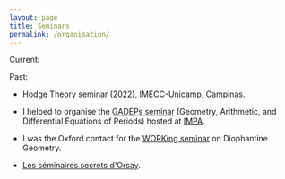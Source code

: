 ```yaml
---
layout: page
title: Seminars
permalink: /organisation/
---
```


Current:


Past:

- Hodge Theory seminar (2022), IMECC-Unicamp, Campinas.

- I helped to organise the <a href="https://w3.impa.br/~hossein/GADEPs/GADEPs.html" target="_blank">GADEPs seminar</a> (Geometry, Arithmetic, and Differential Equations of Periods) hosted at <a href="https://impa.br/" target="_blank">IMPA</a>.

- I was the Oxford contact for the <a href="https://sites.google.com/site/netandogra/working-seminar" target="_blank">WORKing seminar</a> on Diophantine Geometry.
- <a href="https://ssorsay.blogspot.com/" target ="_blank"> Les séminaires secrets d'Orsay</a>.

<!-- <h3>Discord server</h3>

If you are a student or a researcher and you would like to discuss topics related to Arithmetic Geometry, join our <a href="https://discord.gg/U6rwSg7qNS" target="_blank">Arithmetic Geometry Discord server</a>. All levels wellcome.

-->